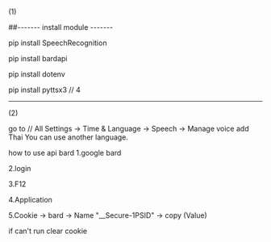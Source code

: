 (1)

##-------  install module  -------

pip install SpeechRecognition

pip install bardapi

pip install dotenv

pip install pyttsx3 // 4 

-------------------------------

(2)

 go to // All Settings -> Time & Language -> Speech
  -> Manage voice add Thai
You can use another language.

how to use api bard
1.google bard

2.login

3.F12

4.Application

5.Cookie -> bard -> Name "__Secure-1PSID" -> copy (Value)

if can't run clear cookie

